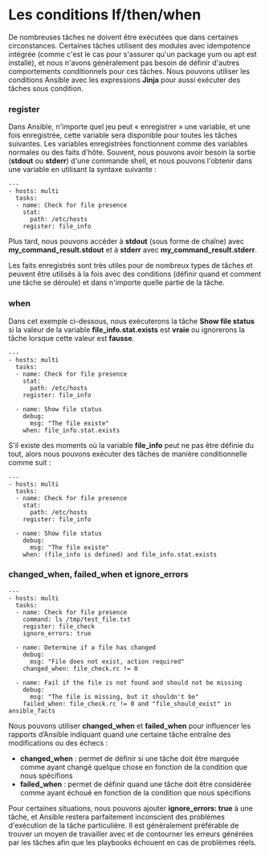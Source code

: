 # Les conditions If/then/when

De nombreuses tâches ne doivent être exécutées que dans certaines circonstances. Certaines tâches utilisent des modules avec idempotence intégrée (comme c'est le cas pour s'assurer qu'un package yum ou apt est installé), et nous n'avons généralement pas besoin de définir d'autres comportements conditionnels pour ces tâches. Nous pouvons utiliser les conditions Ansible avec les expressions **Jinja** pour aussi exécuter des tâches sous condition.

### **register**

Dans Ansible, n'importe quel jeu peut « enregistrer » une variable, et une fois enregistrée, cette variable sera disponible pour toutes les tâches suivantes. Les variables enregistrées fonctionnent comme des variables normales ou des faits d'hôte. Souvent, nous pouvons avoir besoin la sortie (**stdout** ou **stderr**) d'une commande shell, et nous pouvons l'obtenir dans une variable en utilisant la syntaxe suivante :

```
---
- hosts: multi
  tasks:
  - name: Check for file presence
    stat:
      path: /etc/hosts
    register: file_info
```

Plus tard, nous pouvons accéder à **stdout** (sous forme de chaîne) avec **my_command_result.stdout** et à **stderr** avec **my_command_result.stderr**.

Les faits enregistrés sont très utiles pour de nombreux types de tâches et peuvent être utilisés à la fois avec des conditions (définir quand et comment une tâche se déroule) et dans n'importe quelle partie de la tâche.

### **when**

Dans cet exemple ci-dessous, nous exécuterons la tâche **Show file status** si la valeur de la variable **file_info.stat.exists** est **vraie** ou ignorerons la tâche lorsque cette valeur est **fausse**.

```
---
- hosts: multi
  tasks:
  - name: Check for file presence
    stat:
      path: /etc/hosts
    register: file_info

  - name: Show file status
    debug:
      msg: "The file existe"
    when: file_info.stat.exists
```

S'il existe des moments où la variable **file_info** peut ne pas être définie du tout, alors nous pouvons exécuter des tâches de manière conditionnelle comme suit :

```
---
- hosts: multi
  tasks:
  - name: Check for file presence
    stat:
      path: /etc/hosts
    register: file_info

  - name: Show file status
    debug:
      msg: "The file existe"
    when: (file_info is defined) and file_info.stat.exists
```

### changed_when, failed_when et ignore_errors

```
---
- hosts: multi
  tasks:
  - name: Check for file presence
    command: ls /tmp/test_file.txt
    register: file_check
    ignore_errors: true

  - name: Determine if a file has changed
    debug:
      msg: "File does not exist, action required"
    changed_when: file_check.rc != 0

  - name: Fail if the file is not found and should not be missing
    debug:
      msg: "The file is missing, but it shouldn't be"
    failed_when: file_check.rc != 0 and "file_should_exist" in ansible_facts
```

Nous pouvons utiliser **changed_when** et **failed_when** pour influencer les rapports d’Ansible indiquant quand une certaine tâche entraîne des modifications ou des échecs :
- **changed_when** : permet de définir si une tâche doit être marquée comme ayant changé quelque chose en fonction de la condition que nous spécifions
- **failed_when** : permet de définir quand une tâche doit être considérée comme ayant échoué en fonction de la condition que nous spécifions

Pour certaines situations, nous pouvons ajouter **ignore_errors: true** à une tâche, et Ansible restera parfaitement inconscient des problèmes d'exécution de la tâche particulière. Il est généralement préférable de trouver un moyen de travailler avec et de contourner les erreurs générées par les tâches afin que les playbooks échouent en cas de problèmes réels.